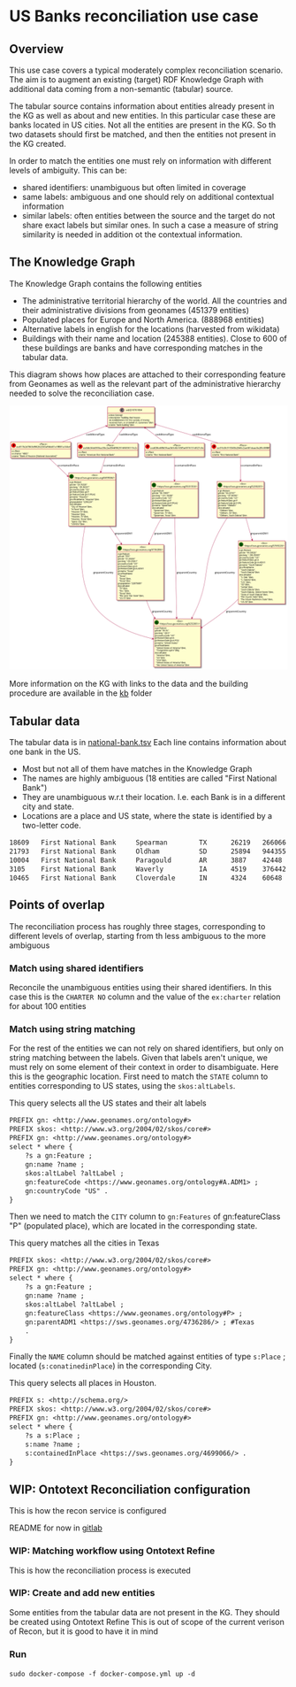 # US Banks reconciliation use case

## Overview

This use case covers a typical moderately complex reconciliation scenario. 
The aim is to augment an existing (target) RDF Knowledge Graph with additional data coming from a non-semantic (tabular) source.

The tabular source contains information about entities already present in the KG 
as well as about and new entities. 
In this particular case these are banks located in US cities.
Not all the entities are present in the KG. 
So th two datasets should first be matched, 
and then the entities not present in the KG created. 

In order to match the entities one must rely on information with different levels of ambiguity. 
This can be:
* shared identifiers: unambiguous but often limited in coverage
* same labels: ambiguous and one should rely on additional contextual information
* similar labels: often entities between the source and the target do not share exact labels but similar ones. In such a case a measure of string similarity is needed in addition ot the contextual information. 

## The Knowledge Graph  

The Knowledge Graph contains the following entities
* The administrative territorial hierarchy of the world. All the countries and their administrative divisions from geonames (451379 entities)
* Populated places for Europe and North America. (888968 entities) 
* Alternative labels in english for the locations (harvested from wikidata)
* Buildings with their name and location (245388 entities). Close to 600 of these buildings are banks and have corresponding matches in the tabular data.  

This diagram shows how places are attached to their corresponding feature from Geonames 
as well as the relevant part of the administrative hierarchy needed to solve the reconciliation case.

![](data/kb/model/geonames.png)

More information on the KG with links to the data 
and the building procedure are available in the [kb](data/kb) folder

## Tabular data 

The tabular data is in [national-bank.tsv](data/tabular/national-bank.tsv)
Each line contains information about one bank in the US. 
* Most but not all of them have matches in the Knowledge Graph
* The names are highly ambiguous (18 entities are called "First National Bank")
* They are unambiguous w.r.t their location. I.e. each Bank is in a different city and state.
* Locations are a place and US state, where the state is identified by a two-letter code.

```tsv
18609   First National Bank     Spearman        TX      26219   266066
21793   First National Bank     Oldham          SD      25894   944355
10004   First National Bank     Paragould       AR      3887    42448
3105    First National Bank     Waverly         IA      4519    376442
10465   First National Bank     Cloverdale      IN      4324    60648
```

## Points of overlap 

The reconciliation process has roughly three stages,
corresponding to different levels of overlap,
starting from th less ambiguous to the more ambiguous

### Match using shared identifiers

Reconcile the unambiguous entities using their shared identifiers. 
In this case this is the `CHARTER NO` column 
and the value of the `ex:charter` relation for about 100 entities

### Match using string matching 

For the rest of the entities we can not rely on shared identifiers, 
but only on string matching between the labels.
Given that labels aren't unique, we must rely on some element of their context in order to disambiguate.
Here this is the geographic location. 
First need to match the `STATE` column to entities corresponding to US states, using the `skos:altLabels`.

This query selects all the US states and their alt labels
```sparql
PREFIX gn: <http://www.geonames.org/ontology#>
PREFIX skos: <http://www.w3.org/2004/02/skos/core#>
PREFIX gn: <http://www.geonames.org/ontology#>
select * where {
    ?s a gn:Feature ;
    gn:name ?name ;
    skos:altLabel ?altLabel ;
    gn:featureCode <https://www.geonames.org/ontology#A.ADM1> ;
    gn:countryCode "US" .
}
```

Then we need to match the `CITY` column to `gn:Features` of gn:featureClass "P" (populated place), 
which are located in the corresponding state.

This query matches all the cities in Texas

```sparql
PREFIX skos: <http://www.w3.org/2004/02/skos/core#>
PREFIX gn: <http://www.geonames.org/ontology#>
select * where {
    ?s a gn:Feature ;
    gn:name ?name ;
    skos:altLabel ?altLabel ;
    gn:featureClass <https://www.geonames.org/ontology#P> ;
    gn:parentADM1 <https://sws.geonames.org/4736286/> ; #Texas
    . 
}
```

Finally the `NAME` column should be matched against entities of type `s:Place` ;
located (`s:conatinedinPlace`) in the corresponding City.

This query selects all places in Houston. 
```sparql
PREFIX s: <http://schema.org/>
PREFIX skos: <http://www.w3.org/2004/02/skos/core#>
PREFIX gn: <http://www.geonames.org/ontology#>
select * where {
    ?s a s:Place ;
    s:name ?name ;
    s:containedInPlace <https://sws.geonames.org/4699066/> .
}
```

## WIP:  Ontotext Reconciliation configuration

This is how the recon service is configured

README for now in [gitlab](https://gitlab.ontotext.com/graphdb-team/reconciliation/reconciliation-framework/-/tree/master/conciliator#mustache-templates)

### WIP: Matching workflow using Ontotext Refine

This is how the reconciliation process is executed

### WIP: Create and add new entities

Some entities from the tabular data are not present in the KG.
They should be created using Ontotext Refine
This is out of scope of the current verison of Recon,
but it is good to have it in mind 

### Run

`sudo docker-compose -f docker-compose.yml up -d`